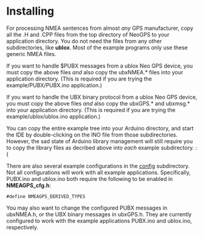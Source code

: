 Installing
==========
For processing NMEA sentences from almost _any_ GPS manufacturer, copy all the .H and .CPP files from the top directory of NeoGPS to your application directory.  You do not need the files from any other subdirectories, like **ublox**.  Most of the example programs only use these generic NMEA files.

If you want to handle $PUBX messages from a ublox Neo GPS device, you must copy the above files *and* also copy the ubxNMEA.* files into your application directory.  (This is required if you are trying the example/PUBX/PUBX.ino application.)

If you want to handle the UBX binary protocol from a ublox Neo GPS device, you must copy the above files *and* also copy the ubxGPS.* and ubxmsg.* into your application directory.  (This is required if you are trying the example/ublox/ublox.ino application.)

You can copy the entire example tree into your Arduino directory, and start the IDE by double-clicking on the INO file from those subdirectories.  However, the sad state of Arduino library management will still require you to copy the library files as decribed above into *each* example subdirectory.  :(

There are also several example configurations in the [config](/config) subdirectory.  Not all configurations will work with all example applications.  Specifically, PUBX.ino and ublox.ino both require the following to be enabled in **NMEAGPS_cfg.h**:

```
#define NMEAGPS_DERIVED_TYPES
```

You may also want to change the configured PUBX messages in ubxNMEA.h, or the UBX binary messages in ubxGPS.h.  They are currently configured to work with the example applications PUBX.ino and ublox.ino, respectively.